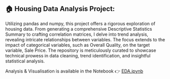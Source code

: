 ## 🏠 Housing Data Analysis Project:
Utilizing pandas and numpy, this project offers a rigorous exploration of housing data. From generating a comprehensive Descriptive Statistics Summary to crafting correlation matrices, I delve into trend analysis, revealing intricate relationships between variables. The focus extends to the impact of categorical variables, such as Overall Quality, on the target variable, Sale Price. The repository is meticulously curated to showcase technical prowess in data cleaning, trend identification, and insightful statistical analysis.


Analysis & Visualisation is available in the Notebook 👉 [EDA.ipynb](https://github.com/nehapatel170293/PortfolioProjects/blob/main/Exploratory%20Data%20Analysis/EDA.ipynb) 
